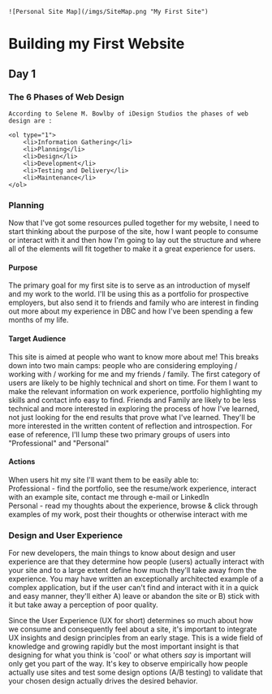 
	![Personal Site Map](/imgs/SiteMap.png "My First Site")

<h1> Building my First Website</h1>
<h2> Day 1</h2>
<h3> The 6 Phases of Web Design</h3>
<p>
	
	According to Selene M. Bowlby of iDesign Studios the phases of web design are :

	<ol type="1">
		<li>Information Gathering</li>
		<li>Planning</li>
		<li>Design</li>
		<li>Development</li>
		<li>Testing and Delivery</li>
		<li>Maintenance</li>
	</ol>
</p>
<h3> Planning </h3>
<p>
	Now that I've got some resources pulled together for my website, I need to start thinking about the purpose of the site, how I want people to consume or interact with it and then how I'm going to lay out the structure and where all of the elements will fit together to make it a great experience for users. 
</p>

<h4> Purpose </h4>
<p>
	The primary goal for my first site is to serve as an introduction of myself and my work to the world. I'll be using this as a portfolio for prospective employers, but also send it to friends and family who are interest in finding out more about my experience in DBC and how I've been spending a few months of my life.  
</p>

<h4> Target Audience </h4>
<p>
	 This site is aimed at people who want to know more about me! This breaks down into two main camps: people who are considering employing / working with / working for me and my friends / family. The first category of users are likely to be highly technical and short on time. For them I want to make the relevant information on work experience, portfolio highlighting my skills and contact info easy to find. Friends and Family are likely to be less technical and more interested in exploring the process of how I've learned, not just looking for the end results that prove what I've learned. They'll be more interested in the written content of reflection and introspection.  For ease of reference, I'll lump these two primary groups of users into "Professional" and "Personal"
</p>

<h4> Actions </h4>
<p>
	When users hit my site I'll want them to be easily able to:<br>
	Professional  - find the portfolio, see the resume/work experience, interact with an example site, contact me through e-mail or LinkedIn<br>
	Personal - read my thoughts about the experience, browse &amp; click through examples of my work, post their thoughts or otherwise interact with me
</p>
<h3> Design and User Experience</h3>
<p>
	For new developers, the main things to know about design and user experience are that they determine how people (users) actually interact with your site and to a large extent define how much they'll take away from the experience. You may have written an exceptionally architected example of a complex application, but if the user can't find and interact with it in a quick and easy manner, they'll either A) leave or abandon the site or B) stick with it but take away a perception of poor quality.
</p>
<p>
	Since the User Experience (UX for short) determines so much about how we consume and consequently feel about a site, it's important to integrate UX insights and design principles from an early stage. This is a wide field of knowledge and growing rapidly but the most important insight is that designing for what you think is 'cool' or what others <i> say </i> is important will only get you part of the way. It's key to observe empirically how people actually use sites and test some design options (A/B testing) to validate that your chosen design actually drives the desired behavior.
</p>




